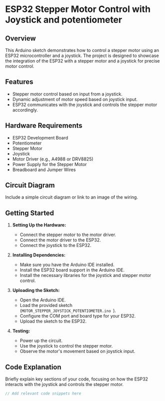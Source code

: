 # ESP32 Stepper Motor Control with Joystick and potentiometer

## Overview

This Arduino sketch demonstrates how to control a stepper motor using an ESP32 microcontroller and a joystick. The project is designed to showcase the integration of the ESP32 with a stepper motor and a joystick for precise motor control.

## Features

- Stepper motor control based on input from a joystick.
- Dynamic adjustment of motor speed based on joystick input.
- ESP32 communicates with the joystick and controls the stepper motor accordingly.

## Hardware Requirements

- ESP32 Development Board
- Potentiometer
- Stepper Motor
- Joystick
- Motor Driver (e.g., A4988 or DRV8825)
- Power Supply for the Stepper Motor
- Breadboard and Jumper Wires

## Circuit Diagram

Include a simple circuit diagram or link to an image of the wiring.

## Getting Started

1. **Setting Up the Hardware:**
   - Connect the stepper motor to the motor driver.
   - Connect the motor driver to the ESP32.
   - Connect the joystick to the ESP32.

2. **Installing Dependencies:**
   - Make sure you have the Arduino IDE installed.
   - Install the ESP32 board support in the Arduino IDE.
   - Install the necessary libraries for the joystick and stepper motor control.

3. **Uploading the Sketch:**
   - Open the Arduino IDE.
   - Load the provided sketch (`MOTOR_STEPPER_JOYSTICK_POTENTIOMETER.ino
`).
   - Configure the COM port and board type for your ESP32.
   - Upload the sketch to the ESP32.

4. **Testing:**
   - Power up the circuit.
   - Use the joystick to control the stepper motor.
   - Observe the motor's movement based on joystick input.

## Code Explanation

Briefly explain key sections of your code, focusing on how the ESP32 interacts with the joystick and controls the stepper motor.

```cpp
// Add relevant code snippets here
